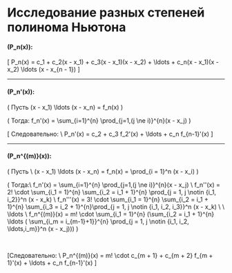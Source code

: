 # Исследование разных степеней полинома Ньютона

#### \(P_n(x)\):

\[
P_n(x) = c_1 + c_2(x - x_1) + c_3(x - x_1)(x - x_2) + \ldots + c_n(x - x_1)(x - x_2) \ldots (x - x_{n - 1})
\]

---

#### \(P_n'(x)\):

<!-- (x - x1)' = 1
((x - x1))(x - x2)' = (x - x1) + (x - x2)
((x - x1)(x - x2))(x - x3)' = ((x - x1) + (x - x2))(x - x3) + (x - x1)(x - x2)
(((x - x1)(x - x2))(x - x3))(x - x4)' = (((x - x1) + (x - x2))(x - x3) + (x - x1)(x - x2))(x - x4) + (x - x1)(x - x2)(x - x3)
((((x - x1)(x - x2))(x - x3))(x - x4))(x - x5)' = ((((x - x1) + (x - x2))(x - x3) + (x - x1)(x - x2))(x - x4) + (x - x1)(x - x2)(x - x3))(x - x5) + (x - x1)(x - x2)(x - x3)(x - x4) -->

\(
Пусть  (x - x_1) \ldots (x - x_n) = f_n(x)
\)

\(
Тогда: f_n'(x) = \sum_{i=1}^{n} \prod_{j=1,(j \ne i)}^{n}(x - x_j)
\)

\[
Следовательно: \\ P_n'(x) = c_2 + c_3 f_2'(x) + \ldots + c_n f_{n-1}'(x)
\]

---

#### \(P_n^{(m)}(x)\):

\(
Пусть \  (x - x_1) \ldots (x - x_n) = f_n(x) = \prod_{i = 1}^n (x - x_i)
\)

\(
Тогда:\\
f_n'(x) = \sum_{i=1}^{n} \prod_{j=1,(j \ne i)}^{n}(x - x_j) \\
f_n''(x) = 2! \cdot \sum_{i_1 = 1}^{n} \sum_{i_2 = i_1 + 1}^{n} \prod_{j = 1, j \notin \{i_1, i_2\}}^n (x - x_k) \\
f_n'''(x) = 3! \cdot \sum_{i_1 = 1}^{n} \sum_{i_2 = i_1 + 1}^{n} \sum_{i_3 = i_2 + 1}^{n}\prod_{j = 1, j \notin \{i_1, i_2, i_3\}}^n (x - x_k) \\ \\
\ldots \\
f_n^{(m)}(x) = m! \cdot \sum_{i_1 = 1}^{n} (\sum_{i_2 = i_1 + 1}^{n} \ldots ( \sum_{i_m =  i_{m-1}+1\}}^{n} \prod_{j = 1, j \notin \{i_1, i_2, \ldots,i_m\}}^n (x - x_j)))
\)

<br>

\[Следовательно: \\
P_n^{(m)}(x) = m!  \cdot c_{m + 1} + c_{m + 2} f_{m + 1}'(x) + \ldots + c_n f_{n-1}'(x)
\]
